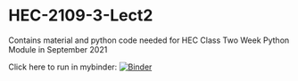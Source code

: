 # HEC-2109-3-Lect2


Contains material and python code needed for HEC Class Two Week Python Module in September 2021

Click here to run in mybinder:
[![Binder](https://mybinder.org/badge_logo.svg)](https://mybinder.org/v2/gh/pwbennet/HEC-2109-3-Lect2/HEAD)
